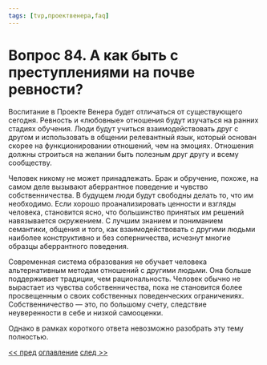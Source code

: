 ```yaml
---
tags: [tvp,проектвенера,faq]
---
```

# Вопрос 84. А как быть с преступлениями на почве ревности?

Воспитание в Проекте Венера будет отличаться от существующего сегодня. Ревность и «любовные» отношения будут изучаться на ранних стадиях обучения. Люди будут учиться взаимодействовать друг с другом и использовать в общении релевантный язык, который основан скорее на функционировании отношений, чем на эмоциях. Отношения должны строиться на желании быть полезным друг другу и всему сообществу.

Человек никому не может принадлежать. Брак и обручение, похоже, на самом деле вызывают аберрантное поведение и чувство собственничества. В будущем люди будут свободны делать то, что им необходимо. Если хорошо проанализировать ценности и взгляды человека, становится ясно, что большинство принятых им решений навязывается окружением. С лучшим знанием и пониманием семантики, общения и того, как взаимодействовать с другими людьми наиболее конструктивно и без соперничества, исчезнут многие образцы аберрантного поведения.

Современная система образования не обучает человека альтернативным методам отношений с другими людьми. Она больше поддерживает традиции, чем рациональность. Человек обычно не вырастает из чувства собственничества, пока не становится более просвещенным о своих собственных поведенческих ограничениях. Собственничество — это, по большому счету, следствие неуверенности в себе и низкой самооценки.

Однако в рамках короткого ответа невозможно разобрать эту тему полностью.

[<< пред](Вопрос%2083.%20Что%20же%20делать%20с%20агитаторами%20и%20недовольными%20мятежниками,%20которые%20получили%20нормальное%20по%20современным%20меркам%20воспитание.md) [оглавление](FAQ%20%D0%BF%D0%BE%20%D0%BF%D1%80%D0%BE%D0%B5%D0%BA%D1%82%D1%83%20%C2%AB%D0%92%D0%B5%D0%BD%D0%B5%D1%80%D0%B0%C2%BB.md) [след >>](Вопрос%2085.%20Что%20будет%20с%20теми,%20которые%20всегда%20проявляют%20аберрантное%20поведение%20при%20любой%20системе.md)
